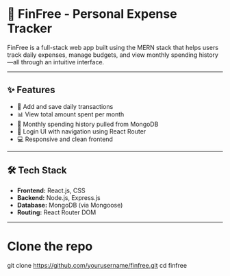 # 💸 FinFree - Personal Expense Tracker

FinFree is a full-stack web app built using the MERN stack that helps users track daily expenses, manage budgets, and view monthly spending history—all through an intuitive interface.

---

## ✨ Features

- 📅 Add and save daily transactions
- 📊 View total amount spent per month
- 🧾 Monthly spending history pulled from MongoDB
- 🔐 Login UI with navigation using React Router
- 💻 Responsive and clean frontend

---

## 🛠️ Tech Stack

- **Frontend:** React.js, CSS
- **Backend:** Node.js, Express.js
- **Database:** MongoDB (via Mongoose)
- **Routing:** React Router DOM

---

# Clone the repo
git clone https://github.com/yourusername/finfree.git
cd finfree

